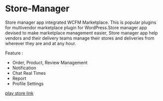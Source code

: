 # Store-Manager
Store manager app integrated WCFM Marketplace. This is popular plugins for multivendor marketplace plugin for WordPress.Store manager app devised to make marketplace management easier, Store manager app help vendors and their delivery teams manage their stores and deliveries from wherever they are and at any hour.

Feature :
- Order, Product, Review Management
- Notification
- Chat Real Times
- Report
- Profile Settings

[play store link](https://play.google.com/store/apps/details?id=com.rn_store_manager)



